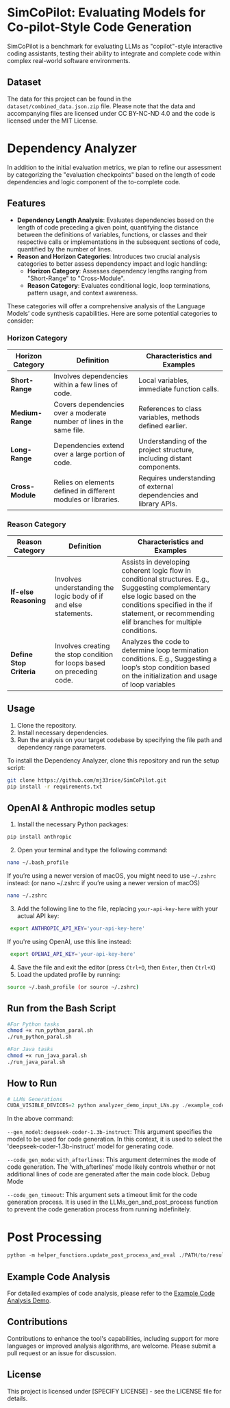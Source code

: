 # SimCoPilot: Evaluating Models for Co-pilot-Style Code Generation
SimCoPilot is a benchmark for evaluating LLMs as "copilot"-style interactive coding assistants, testing their ability to integrate and complete code within complex real-world software environments.

## Dataset

The data for this project can be found in the ` dataset/combined_data.json.zip` file. Please note that the data and accompanying files are licensed under CC BY-NC-ND 4.0 and the code is licensed under the MIT License.

# Dependency Analyzer

In addition to the initial evaluation metrics, we plan to refine our assessment by categorizing the
"evaluation checkpoints" based on the length of code dependencies and logic component of the
to-complete code.

## Features

- **Dependency Length Analysis**: Evaluates dependencies based on the length of code preceding a given point, quantifying the distance between the definitions of variables, functions, or classes and their respective calls or implementations in the subsequent sections of code, quantified by the number of lines.
- **Reason and Horizon Categories**: Introduces two crucial analysis categories to better assess
dependency impact and logic handling:
  - **Horizon Category**: Assesses dependency lengths ranging from "Short-Range" to "Cross-Module".
  - **Reason Category**: Evaluates conditional logic, loop terminations, pattern usage, and context awareness.

These categories will offer a comprehensive
analysis of the Language Models’ code synthesis capabilities. Here are some potential categories to
consider:

### Horizon Category

| Horizon Category | Definition | Characteristics and Examples |
| ---------------- | ---------- | ---------------------------- |
| **Short-Range** | Involves dependencies within a few lines of code. | Local variables, immediate function calls. |
| **Medium-Range** | Covers dependencies over a moderate number of lines in the same file. | References to class variables, methods defined earlier. |
| **Long-Range** | Dependencies extend over a large portion of code. | Understanding of the project structure, including distant components. |
| **Cross-Module** | Relies on elements defined in different modules or libraries. | Requires understanding of external dependencies and library APIs. |


### Reason Category

| Reason Category | Definition | Characteristics and Examples |
| --------------- | ---------- | ---------------------------- |
| **If-else Reasoning** | Involves understanding the logic body of if and else statements. | Assists in developing coherent logic flow in conditional structures. E.g., Suggesting complementary else logic based on the conditions specified in the if statement, or recommending elif branches for multiple conditions. |
| **Define Stop Criteria** | Involves creating the stop condition for loops based on preceding code. | Analyzes the code to determine loop termination conditions. E.g., Suggesting a loop’s stop condition based on the initialization and usage of loop variables |

## Usage

1. Clone the repository.
2. Install necessary dependencies.
3. Run the analysis on your target codebase by specifying the file path and dependency range parameters.

To install the Dependency Analyzer, clone this repository and run the setup script:

```bash
git clone https://github.com/mj33rice/SimCoPilot.git
pip install -r requirements.txt
```

## OpenAI & Anthropic modles setup
1. Install the necessary Python packages:
```bash
pip install anthropic
```
2. Open your terminal and type the following command:
```bash
nano ~/.bash_profile 
```
If you’re using a newer version of macOS, you might need to use `~/.zshrc` instead:
(or nano ~/.zshrc if you’re using a newer version of macOS)
```bash
nano ~/.zshrc
```
3. Add the following line to the file, replacing `your-api-key-here` with your actual API key:
```bash
 export ANTHROPIC_API_KEY='your-api-key-here' 
```
 If you're using OpenAI, use this line instead:
```bash
 export OPENAI_API_KEY='your-api-key-here'
```
4. Save the file and exit the editor (press `Ctrl+O`, then `Enter`, then `Ctrl+X`)
5. Load the updated profile by running: 

```bash
source ~/.bash_profile (or source ~/.zshrc)
```

## Run from the Bash Script
```bash
#For Python tasks
chmod +x run_python_paral.sh
./run_python_paral.sh

#For Java tasks
chmod +x run_java_paral.sh
./run_java_paral.sh
```

## How to Run 
```python
# LLMs Generations
CUDA_VISIBLE_DEVICES=2 python analyzer_demo_input_LNs.py ./example_code/Python/simplex_method/simplex_method.py ./example_code/Python/simplex_method/simplex_method.json --read_dependency_results --update_def_line --gen_model deepseek-coder-1.3b-instruct --code_gen_mode with_afterlines 
```
In the above command:

`--gen_model`: `deepseek-coder-1.3b-instruct`: This argument specifies the model to be used for code generation. In this context, it is used to select the 'deepseek-coder-1.3b-instruct' model for generating code.

`--code_gen_mode`: `with_afterlines`: This argument determines the mode of code generation. The 'with_afterlines' mode likely controls whether or not additional lines of code are generated after the main code block.
Debug Mode

`--code_gen_timeout`: This argument sets a timeout limit for the code generation process. It is used in the LLMs_gen_and_post_process function to prevent the code generation process from running indefinitely. 


# Post Processing
```python
python -m helper_functions.update_post_process_and_eval ./PATH/to/result_folder
```

## Example Code Analysis

For detailed examples of code analysis, please refer to the [Example Code Analysis Demo](./example_code/EXAMPLE.md).

## Contributions

Contributions to enhance the tool's capabilities, including support for more languages or improved analysis algorithms, are welcome. Please submit a pull request or an issue for discussion.

## License

This project is licensed under [SPECIFY LICENSE] - see the LICENSE file for details.
